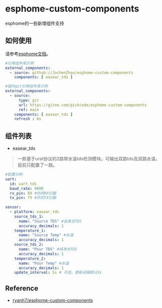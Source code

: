 # esphome-custom-components
esphome的一些新增组件支持
## 如何使用
请参考[esphome文档](https://www.esphome.io/components/external_components.html)。
```yaml
#引用组件库示例
external_components:
  - source: github://JochenZhou/esphome-custom-components
    components: [ easear_tds ]

#国内git引用组件库示例
external_components:
  - source:
      type: git
      url: https://gitee.com/pickcode/esphome-custom-components
      ref: main    
    components: [ easear_tds ]
    refresh : 0s
```

## 组件列表

* easear_tds
> 一款基于urat协议的2路带水温tds检测模块。可输出双路tds及双路水温，目前只配置了一路。
```yaml
#配置示例
uart:
  id: uart_tds
  baud_rate: 9600
  rx_pin: RX #你的RX引脚
  tx_pin: TX #你的TX引脚
  
sensor:
  - platform: easear_tds
    source_tds_1:
      name: "Source TDS" #自来水TDS
      accuracy_decimals: 1   
    temperature_1:
      name: "Source Temp" #水温
      accuracy_decimals: 1
    source_tds_2:
      name: "Pour TDS" #纯净水TDS
      accuracy_decimals: 1 
    temperature_2:
      name: "Pour Temp" #水温
      accuracy_decimals: 1
    update_interval: 5s # 可选，更新间隔默认5s 
```
## Reference

- [ryanh7/esphome-custom-components](https://github.com/ryanh7/esphome-custom-components)
